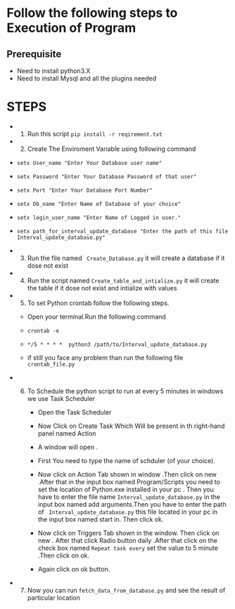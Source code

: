 # Follow the following steps to Execution of Program
## Prerequisite
* Need to install python3.X
* Need to install Mysql and all the plugins needed
# STEPS
* 1) Run this script ```pip install -r reqirement.txt```
* 2) Create The Enviroment Variable using following command
 * ```setx User_name "Enter Your Database user name"```
 * ```setx Password "Enter Your Database Password of that user"```
 * ```setx Port "Enter Your Database Port Number"```
 * ```setx Db_name "Enter Name of Database of your choice"```
 * ```setx login_user_name "Enter Name of Logged in user."```
 * ```setx path_for_interval_update_database "Enter the path of this file Interval_update_database.py"```

* 3) Run the file named ``` Create_Database.py``` it will create a database if it dose not exist 

* 4) Run the script named ```Create_table_and_intialize.py``` it will create the table if it dose not exist and intialize with values

* 5) To set Python crontab follow the following steps.
	* Open your terminal.Run the following command
 	
 	* ```crontab -e ```

 	* ```*/5 * * * *  python3 /path/to/Interval_update_database.py```  

 	* if still you face any problem than run the following file  ```crontab_file.py```
* 6) To Schedule the python script to run at every 5 minutes in windows we use Task Scheduler

		* Open the Task Scheduler

		* Now Click on Create Task Which Will be present  in th right-hand panel named Action

		* A window will open .

		
		* First You need to type the name of schduler (of your choice).

		* Now click on Action Tab shown in window .Then click on new .After that in the input box named Program/Scripts you need to set the location of Python.exe installed in your pc . Then you have to enter the file name ```Interval_update_database.py``` in the input box named add arguments.Then you have to enter the path of ``` Interval_update_database.py``` this file located in your pc in the input box named  start in. Then click ok.



		* Now click on Triggers Tab shown in the window. Then click on new . After that click Radio button daily .After that click on the check box named ```Repeat task every``` set the value to 5 minute .Then click on ok.

		* Again click on ok button.


* 7) Now you can run ```fetch_data_from_database.py``` and see the result of particular location	
